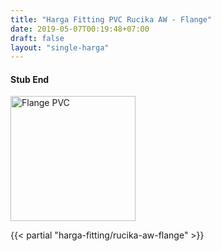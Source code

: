 ```yaml
---
title: "Harga Fitting PVC Rucika AW - Flange"
date: 2019-05-07T00:19:48+07:00
draft: false
layout: "single-harga"
---
```


#### Stub End

<img src="../img/fitting-pvc/flange.png" alt="Flange PVC" width="200" />

{{< partial "harga-fitting/rucika-aw-flange" >}}